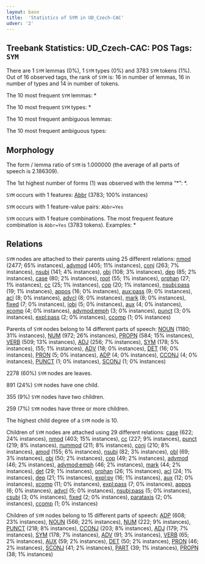 ```yaml
---
layout: base
title:  'Statistics of SYM in UD_Czech-CAC'
udver: '2'
---
```


## Treebank Statistics: UD_Czech-CAC: POS Tags: `SYM`

There are 1 `SYM` lemmas (0%), 1 `SYM` types (0%) and 3783 `SYM` tokens (1%).
Out of 16 observed tags, the rank of `SYM` is: 16 in number of lemmas, 16 in number of types and 14 in number of tokens.

The 10 most frequent `SYM` lemmas: *

The 10 most frequent `SYM` types:  *

The 10 most frequent ambiguous lemmas: 

The 10 most frequent ambiguous types:  



## Morphology

The form / lemma ratio of `SYM` is 1.000000 (the average of all parts of speech is 2.186309).

The 1st highest number of forms (1) was observed with the lemma “*”: *.

`SYM` occurs with 1 features: [Abbr](cs_cac-feat-Abbr.html) (3783; 100% instances)

`SYM` occurs with 1 feature-value pairs: `Abbr=Yes`

`SYM` occurs with 1 feature combinations.
The most frequent feature combination is `Abbr=Yes` (3783 tokens).
Examples: *


## Relations

`SYM` nodes are attached to their parents using 25 different relations: [nmod](cs_cac-dep-nmod.html) (2477; 65% instances), [advmod](cs_cac-dep-advmod.html) (405; 11% instances), [conj](cs_cac-dep-conj.html) (263; 7% instances), [nsubj](cs_cac-dep-nsubj.html) (141; 4% instances), [obj](cs_cac-dep-obj.html) (108; 3% instances), [dep](cs_cac-dep-dep.html) (85; 2% instances), [case](cs_cac-dep-case.html) (80; 2% instances), [root](cs_cac-dep-root.html) (55; 1% instances), [orphan](cs_cac-dep-orphan.html) (27; 1% instances), [cc](cs_cac-dep-cc.html) (25; 1% instances), [cop](cs_cac-dep-cop.html) (20; 1% instances), [nsubj:pass](cs_cac-dep-nsubj:pass.html) (19; 1% instances), [appos](cs_cac-dep-appos.html) (16; 0% instances), [aux:pass](cs_cac-dep-aux:pass.html) (9; 0% instances), [acl](cs_cac-dep-acl.html) (8; 0% instances), [advcl](cs_cac-dep-advcl.html) (8; 0% instances), [mark](cs_cac-dep-mark.html) (8; 0% instances), [fixed](cs_cac-dep-fixed.html) (7; 0% instances), [iobj](cs_cac-dep-iobj.html) (5; 0% instances), [aux](cs_cac-dep-aux.html) (4; 0% instances), [xcomp](cs_cac-dep-xcomp.html) (4; 0% instances), [advmod:emph](cs_cac-dep-advmod:emph.html) (3; 0% instances), [punct](cs_cac-dep-punct.html) (3; 0% instances), [expl:pass](cs_cac-dep-expl:pass.html) (2; 0% instances), [ccomp](cs_cac-dep-ccomp.html) (1; 0% instances)

Parents of `SYM` nodes belong to 14 different parts of speech: [NOUN](cs_cac-pos-NOUN.html) (1180; 31% instances), [NUM](cs_cac-pos-NUM.html) (972; 26% instances), [PROPN](cs_cac-pos-PROPN.html) (584; 15% instances), [VERB](cs_cac-pos-VERB.html) (509; 13% instances), [ADJ](cs_cac-pos-ADJ.html) (256; 7% instances), [SYM](cs_cac-pos-SYM.html) (178; 5% instances),  (55; 1% instances), [ADV](cs_cac-pos-ADV.html) (18; 0% instances), [DET](cs_cac-pos-DET.html) (16; 0% instances), [PRON](cs_cac-pos-PRON.html) (5; 0% instances), [ADP](cs_cac-pos-ADP.html) (4; 0% instances), [CCONJ](cs_cac-pos-CCONJ.html) (4; 0% instances), [PUNCT](cs_cac-pos-PUNCT.html) (1; 0% instances), [SCONJ](cs_cac-pos-SCONJ.html) (1; 0% instances)

2278 (60%) `SYM` nodes are leaves.

891 (24%) `SYM` nodes have one child.

355 (9%) `SYM` nodes have two children.

259 (7%) `SYM` nodes have three or more children.

The highest child degree of a `SYM` node is 10.

Children of `SYM` nodes are attached using 29 different relations: [case](cs_cac-dep-case.html) (622; 24% instances), [nmod](cs_cac-dep-nmod.html) (403; 15% instances), [cc](cs_cac-dep-cc.html) (227; 9% instances), [punct](cs_cac-dep-punct.html) (219; 8% instances), [nummod](cs_cac-dep-nummod.html) (211; 8% instances), [conj](cs_cac-dep-conj.html) (210; 8% instances), [amod](cs_cac-dep-amod.html) (155; 6% instances), [nsubj](cs_cac-dep-nsubj.html) (82; 3% instances), [obl](cs_cac-dep-obl.html) (69; 3% instances), [obj](cs_cac-dep-obj.html) (50; 2% instances), [cop](cs_cac-dep-cop.html) (49; 2% instances), [advmod](cs_cac-dep-advmod.html) (46; 2% instances), [advmod:emph](cs_cac-dep-advmod:emph.html) (46; 2% instances), [mark](cs_cac-dep-mark.html) (44; 2% instances), [det](cs_cac-dep-det.html) (29; 1% instances), [orphan](cs_cac-dep-orphan.html) (26; 1% instances), [acl](cs_cac-dep-acl.html) (24; 1% instances), [dep](cs_cac-dep-dep.html) (21; 1% instances), [expl:pv](cs_cac-dep-expl:pv.html) (16; 1% instances), [aux](cs_cac-dep-aux.html) (12; 0% instances), [xcomp](cs_cac-dep-xcomp.html) (11; 0% instances), [expl:pass](cs_cac-dep-expl:pass.html) (7; 0% instances), [appos](cs_cac-dep-appos.html) (6; 0% instances), [advcl](cs_cac-dep-advcl.html) (5; 0% instances), [nsubj:pass](cs_cac-dep-nsubj:pass.html) (5; 0% instances), [csubj](cs_cac-dep-csubj.html) (3; 0% instances), [fixed](cs_cac-dep-fixed.html) (2; 0% instances), [parataxis](cs_cac-dep-parataxis.html) (2; 0% instances), [ccomp](cs_cac-dep-ccomp.html) (1; 0% instances)

Children of `SYM` nodes belong to 15 different parts of speech: [ADP](cs_cac-pos-ADP.html) (608; 23% instances), [NOUN](cs_cac-pos-NOUN.html) (566; 22% instances), [NUM](cs_cac-pos-NUM.html) (222; 9% instances), [PUNCT](cs_cac-pos-PUNCT.html) (218; 8% instances), [CCONJ](cs_cac-pos-CCONJ.html) (203; 8% instances), [ADJ](cs_cac-pos-ADJ.html) (179; 7% instances), [SYM](cs_cac-pos-SYM.html) (178; 7% instances), [ADV](cs_cac-pos-ADV.html) (91; 3% instances), [VERB](cs_cac-pos-VERB.html) (65; 2% instances), [AUX](cs_cac-pos-AUX.html) (59; 2% instances), [DET](cs_cac-pos-DET.html) (50; 2% instances), [PRON](cs_cac-pos-PRON.html) (46; 2% instances), [SCONJ](cs_cac-pos-SCONJ.html) (41; 2% instances), [PART](cs_cac-pos-PART.html) (39; 1% instances), [PROPN](cs_cac-pos-PROPN.html) (38; 1% instances)

